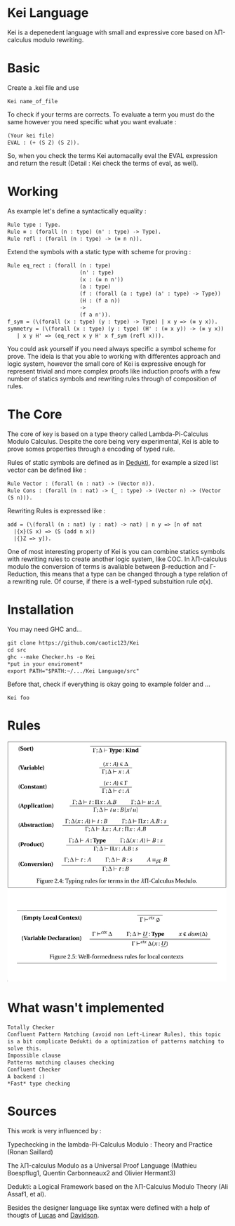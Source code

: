# Kei Language

Kei is a depenedent language with small and expressive core based on λΠ-calculus modulo rewriting.

# Basic

Create a .kei file and use
```
Kei name_of_file
```
To check if your terms are corrects. To evaluate a term you must do the same however you need specific what you want evaluate :
```
(Your kei file)
EVAL : (+ (S Z) (S Z)).
```
So, when you check the terms Kei automacally eval the EVAL expression and return the result (Detail : Kei check the terms of eval, as well).


# Working

As example let's define a syntactically equality :

```
Rule type : Type.
Rule ≡ : (forall (n : type) (n' : type) -> Type).
Rule refl : (forall (n : type) -> (≡ n n)).
```

Extend the symbols with a static type with scheme for proving :
```
Rule eq_rect : (forall (n : type)
                       (n' : type)
                       (x : (≡ n n'))
                       (a : type)
                       (f : (forall (a : type) (a' : type) -> Type))
                       (H : (f a n))
                       ->
                       (f a n')).   
f_sym = (\(forall (x : type) (y : type) -> Type) | x y => (≡ y x)).
symmetry = (\(forall (x : type) (y : type) (H' : (≡ x y)) -> (≡ y x)) 
   | x y H' => (eq_rect x y H' x f_sym (refl x))).
```

You could ask yourself if you need always specific a symbol scheme for prove. The ideia is that you able to working
with differentes approach and logic system, however the small core of Kei is expressive enough for represent trivial and more complex proofs like induction proofs with a few number of statics symbols and rewriting rules through of composition of rules.

# The Core
The core of key is based on a type theory called Lambda-Pi-Calculus Modulo Calculus. Despite the core being very experimental, Kei is able to prove
somes properties through a encoding of typed rule.

Rules of static symbols are defined as in [Dedukti](https://github.com/Deducteam/Dedukti), for example a sized list vector can be defined like :

```
Rule Vector : (forall (n : nat) -> (Vector n)).
Rule Cons : (forall (n : nat) -> (_ : type) -> (Vector n) -> (Vector (S n))).
```

Rewriting Rules is expressed like :

```
add = (\(forall (n : nat) (y : nat) -> nat) | n y => [n of nat
  |{x}(S x) => (S (add n x))
  |{}Z => y]).
```

One of most interesting property of Kei is you can combine statics symbols with rewriting rules to create another logic system, like COC. In λΠ-calculus modulo the conversion of terms is avaliable between β-reduction and Γ-Reduction, this means that a type can be changed through a type relation of a rewriting rule. Of course, if there is a well-typed substuition rule σ(x). 


# Installation

You may need GHC and...
```
git clone https://github.com/caotic123/Kei
cd src
ghc --make Checker.hs -o Kei
*put in your enviroment* 
export PATH="$PATH:~/.../Kei Language/src"
```

Before that, check if everything is okay going to example folder and ...

```
Kei foo
```

# Rules

![Rules](https://github.com/caotic123/Kei/blob/master/examples/Typechecking%20in%20the%20lambda-Pi-Calculus%20Modulo_%20Theory%20and%20Practice-1.jpg?raw=true)

# What wasn't implemented

```
Totally Checker
Confluent Pattern Matching (avoid non Left-Linear Rules), this topic is a bit complicate Dedukti do a optimization of patterns matching to solve this.
Impossible clause
Patterns matching clauses checking
Confluent Checker
A backend :)
*Fast* type checking
```

# Sources

This work is very influenced by :

Typechecking in the lambda-Pi-Calculus Modulo : Theory and Practice (Ronan Saillard)

The λΠ-calculus Modulo as a Universal Proof Language (Mathieu Boespflug1, Quentin Carbonneaux2 and Olivier Hermant3)

Dedukti: a Logical Framework based on the λΠ-Calculus Modulo Theory (Ali Assaf1, et al).

Besides the designer language like syntax were defined with a help of thougts of [Lucas](https://github.com/luksamuk) and [Davidson](https://github.com/davidsonbrsilva).


```
